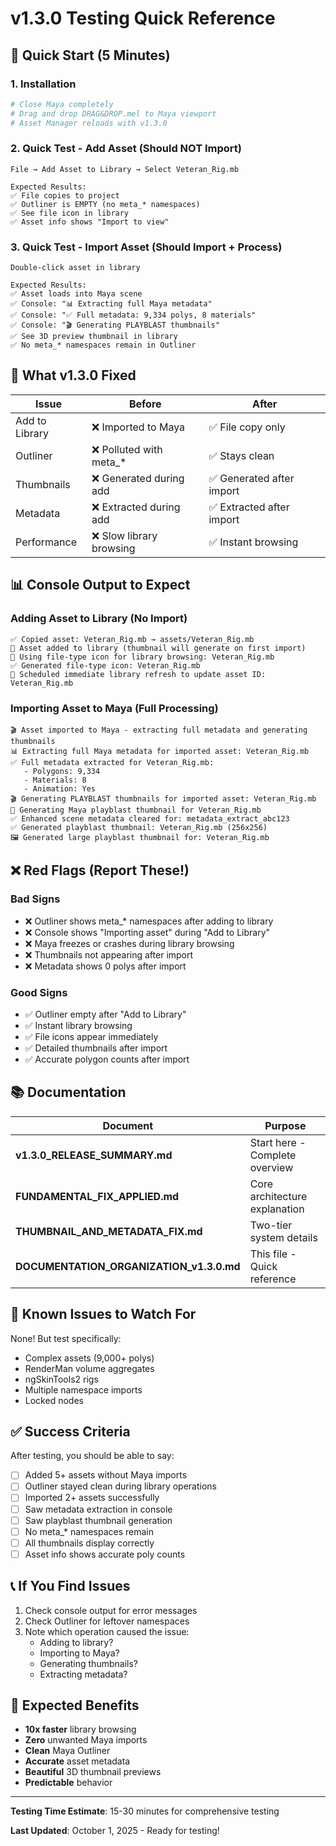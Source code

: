 # v1.3.0 Testing Quick Reference

## 🚀 Quick Start (5 Minutes)

### 1. Installation

```powershell
# Close Maya completely
# Drag and drop DRAG&DROP.mel to Maya viewport
# Asset Manager reloads with v1.3.0
```

### 2. Quick Test - Add Asset (Should NOT Import)

```text
File → Add Asset to Library → Select Veteran_Rig.mb

Expected Results:
✅ File copies to project
✅ Outliner is EMPTY (no meta_* namespaces)
✅ See file icon in library
✅ Asset info shows "Import to view"
```

### 3. Quick Test - Import Asset (Should Import + Process)

```text
Double-click asset in library

Expected Results:
✅ Asset loads into Maya scene
✅ Console: "📊 Extracting full Maya metadata"
✅ Console: "✅ Full metadata: 9,334 polys, 8 materials"
✅ Console: "🎬 Generating PLAYBLAST thumbnails"
✅ See 3D preview thumbnail in library
✅ No meta_* namespaces remain in Outliner
```

## 🎯 What v1.3.0 Fixed

| Issue | Before | After |
|-------|--------|-------|
| Add to Library | ❌ Imported to Maya | ✅ File copy only |
| Outliner | ❌ Polluted with meta_* | ✅ Stays clean |
| Thumbnails | ❌ Generated during add | ✅ Generated after import |
| Metadata | ❌ Extracted during add | ✅ Extracted after import |
| Performance | ❌ Slow library browsing | ✅ Instant browsing |

## 📊 Console Output to Expect

### Adding Asset to Library (No Import)

```text
✅ Copied asset: Veteran_Rig.mb → assets/Veteran_Rig.mb
📌 Asset added to library (thumbnail will generate on first import)
📄 Using file-type icon for library browsing: Veteran_Rig.mb
✅ Generated file-type icon: Veteran_Rig.mb
🔄 Scheduled immediate library refresh to update asset ID: Veteran_Rig.mb
```

### Importing Asset to Maya (Full Processing)

```text
🎬 Asset imported to Maya - extracting full metadata and generating thumbnails
📊 Extracting full Maya metadata for imported asset: Veteran_Rig.mb
✅ Full metadata extracted for Veteran_Rig.mb:
   - Polygons: 9,334
   - Materials: 8
   - Animation: Yes
🎬 Generating PLAYBLAST thumbnails for imported asset: Veteran_Rig.mb
📸 Generating Maya playblast thumbnail for Veteran_Rig.mb
✅ Enhanced scene metadata cleared for: metadata_extract_abc123
✅ Generated playblast thumbnail: Veteran_Rig.mb (256x256)
🖼️ Generated large playblast thumbnail for: Veteran_Rig.mb
```

## ❌ Red Flags (Report These!)

### Bad Signs

- ❌ Outliner shows meta_* namespaces after adding to library
- ❌ Console shows "Importing asset" during "Add to Library"
- ❌ Maya freezes or crashes during library browsing
- ❌ Thumbnails not appearing after import
- ❌ Metadata shows 0 polys after import

### Good Signs

- ✅ Outliner empty after "Add to Library"
- ✅ Instant library browsing
- ✅ File icons appear immediately
- ✅ Detailed thumbnails after import
- ✅ Accurate polygon counts after import

## 📚 Documentation

| Document | Purpose |
|----------|---------|
| **v1.3.0_RELEASE_SUMMARY.md** | Start here - Complete overview |
| **FUNDAMENTAL_FIX_APPLIED.md** | Core architecture explanation |
| **THUMBNAIL_AND_METADATA_FIX.md** | Two-tier system details |
| **DOCUMENTATION_ORGANIZATION_v1.3.0.md** | This file - Quick reference |

## 🐛 Known Issues to Watch For

None! But test specifically:

- Complex assets (9,000+ polys)
- RenderMan volume aggregates
- ngSkinTools2 rigs
- Multiple namespace imports
- Locked nodes

## ✅ Success Criteria

After testing, you should be able to say:

- [ ] Added 5+ assets without Maya imports
- [ ] Outliner stayed clean during library operations
- [ ] Imported 2+ assets successfully
- [ ] Saw metadata extraction in console
- [ ] Saw playblast thumbnail generation
- [ ] No meta_* namespaces remain
- [ ] All thumbnails display correctly
- [ ] Asset info shows accurate poly counts

## 📞 If You Find Issues

1. Check console output for error messages
2. Check Outliner for leftover namespaces
3. Note which operation caused the issue:
   - Adding to library?
   - Importing to Maya?
   - Generating thumbnails?
   - Extracting metadata?

## 🎉 Expected Benefits

- **10x faster** library browsing
- **Zero** unwanted Maya imports
- **Clean** Maya Outliner
- **Accurate** asset metadata
- **Beautiful** 3D thumbnail previews
- **Predictable** behavior

---

**Testing Time Estimate**: 15-30 minutes for comprehensive testing

**Last Updated**: October 1, 2025 - Ready for testing!
